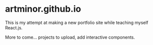 # artminor.github.io

This is my attempt at making a new portfolio site while teaching myself React.js.

More to come... projects to upload, add interactive components.
